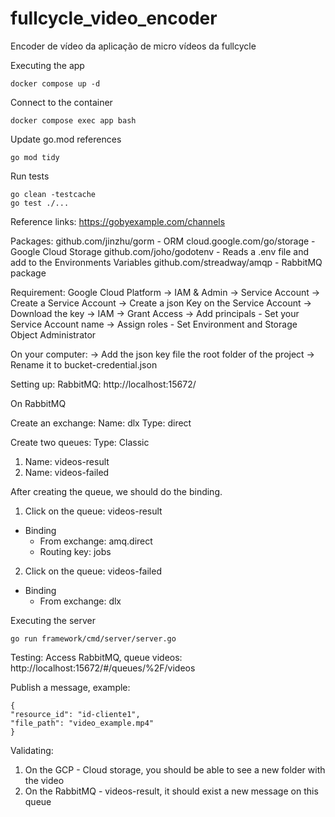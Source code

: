 # fullcycle_video_encoder
Encoder de vídeo da aplicação de micro vídeos da fullcycle

Executing the app
```
docker compose up -d
```

Connect to the container
```
docker compose exec app bash
```

Update go.mod references
```
go mod tidy
```

Run tests
```
go clean -testcache
go test ./...
```

Reference links:
https://gobyexample.com/channels 


Packages:
github.com/jinzhu/gorm - ORM
cloud.google.com/go/storage - Google Cloud Storage
github.com/joho/godotenv - Reads a .env file and add to the Environments Variables
github.com/streadway/amqp - RabbitMQ package

Requirement:
Google Cloud Platform
-> IAM & Admin
  -> Service Account
    -> Create a Service Account
      -> Create a json Key on the Service Account
      -> Download the key
  -> IAM
    -> Grant Access
      -> Add principals - Set your Service Account name
      -> Assign roles - Set Environment and Storage Object Administrator


On your computer:
-> Add the json key file the root folder of the project
-> Rename it to bucket-credential.json


Setting up:
RabbitMQ:
http://localhost:15672/

On RabbitMQ

Create an exchange:
Name: dlx
Type: direct

Create two queues:
Type: Classic

1. Name: videos-result
2. Name: videos-failed

After creating the queue, we should do the binding.
1. Click on the queue: videos-result
- Binding
  - From exchange: amq.direct
  - Routing key: jobs

2. Click on the queue: videos-failed
- Binding
  - From exchange: dlx

Executing the server
```
go run framework/cmd/server/server.go
```

Testing:
Access RabbitMQ, queue videos: http://localhost:15672/#/queues/%2F/videos

Publish a message, example:
```
{
"resource_id": "id-cliente1",
"file_path": "video_example.mp4"
}
```

Validating:
1. On the GCP - Cloud storage, you should be able to see a new folder with the video
2. On the RabbitMQ - videos-result, it should exist a new message on this queue